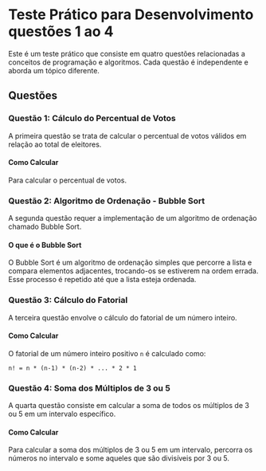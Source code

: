 # Teste Prático para Desenvolvimento questões 1 ao 4

Este é um teste prático que consiste em quatro questões relacionadas a conceitos de programação e algoritmos. Cada questão é independente e aborda um tópico diferente.

## Questões

### Questão 1: Cálculo do Percentual de Votos

A primeira questão se trata de calcular o percentual de votos válidos em relação ao total de eleitores.

#### Como Calcular

Para calcular o percentual de votos.

### Questão 2: Algoritmo de Ordenação - Bubble Sort

A segunda questão requer a implementação de um algoritmo de ordenação chamado Bubble Sort.

#### O que é o Bubble Sort

O Bubble Sort é um algoritmo de ordenação simples que percorre a lista e compara elementos adjacentes, trocando-os se estiverem na ordem errada. Esse processo é repetido até que a lista esteja ordenada.

### Questão 3: Cálculo do Fatorial

A terceira questão envolve o cálculo do fatorial de um número inteiro.

#### Como Calcular

O fatorial de um número inteiro positivo `n` é calculado como:

```
n! = n * (n-1) * (n-2) * ... * 2 * 1
```

### Questão 4: Soma dos Múltiplos de 3 ou 5

A quarta questão consiste em calcular a soma de todos os múltiplos de 3 ou 5 em um intervalo específico.

#### Como Calcular

Para calcular a soma dos múltiplos de 3 ou 5 em um intervalo, percorra os números no intervalo e some aqueles que são divisíveis por 3 ou 5.
